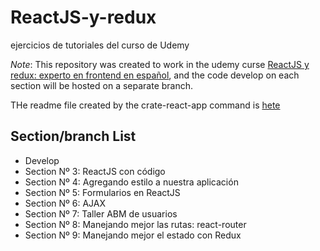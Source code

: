 # ReactJS-y-redux

ejercicios de tutoriales del curso de Udemy

*Note*: This repository was created to work in the udemy curse  [ReactJS y redux: experto en frontend en español](https://www.udemy.com/course/reactjs-experto-en-frontend-2018/), and the code develop on each section will be hosted on a separate branch.

THe readme file created by the crate-react-app command is [hete](./create-react-app-readme.md)

## Section/branch List

- Develop
- Section Nº 3: ReactJS con código
- Section Nº 4: Agregando estilo a nuestra aplicación
- Section Nº 5: Formularios en ReactJS
- Section Nº 6: AJAX
- Section Nº 7: Taller ABM de usuarios
- Section Nº 8: Manejando mejor las rutas: react-router
- Section Nº 9: Manejando mejor el estado con Redux
